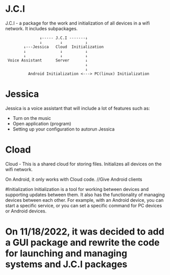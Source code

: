 # J.C.I
J.C.I - a package for the work and initialization of all devices in a wifi network. It includes subpackages.

                   ↓----- J.C.I -------↓
                   ↓        ↓          ↓
            ↓---Jessica   Cloud  Initialization
            ↓               ↓          ↓
            ↓               ↓          ↓
     Voice Assistant      Server       ↓
                                       ↓
                                       ↓
              Android Initialization <---> PC(linux) Initialization
             

# Jessica
Jessica is a voice assistant that will include a lot of features such as:

- Turn on the music
- Open application (program)
- Setting up your configuration to autorun Jessica

# Cload
Cloud - This is a shared cloud for storing files. Initializes all devices on the wifi network.

On Android, it only works with Cloud code.
//Give Android clients

#Initialization
Initialization is a tool for working between devices and supporting updates between them. It also has the functionality of managing devices between each other. For example, with an Android device, you can start a specific service, or you can set a specific command for PC devices or Android devices.

# On 11/18/2022, it was decided to add a GUI package and rewrite the code for launching and managing systems and J.C.I packages
